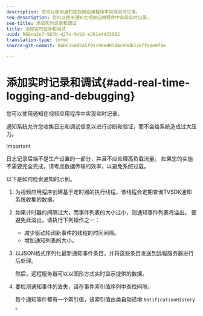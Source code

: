 ```yaml
---
description: 您可以使用通知在视频应用程序中实现实时记录。
seo-description: 您可以使用通知在视频应用程序中实现实时记录。
seo-title: 添加实时记录和调试
title: 添加实时记录和调试
uuid: 568ea2e7-963b-427e-9cb2-e261e4423902
translation-type: tm+mt
source-git-commit: 040655d8ba5f91c98ed0584c08db226ffe1e0f4e

---
```



# 添加实时记录和调试{#add-real-time-logging-and-debugging}

您可以使用通知在视频应用程序中实现实时记录。

通知系统允许您收集日志和调试信息以进行诊断和验证，而不会给系统造成过大压力。

>[!IMPORTANT]
>
>日志记录后端不是生产设置的一部分，并且不应处理高负载流量。 如果您的实施不需要完全完成，请考虑数据传输的效率，以避免系统过载。

以下是如何检索通知的示例。

1. 为视频应用程序创建基于定时器的执行线程，该线程会定期查询TVSDK通知系统收集的数据。

1. 如果计时器的间隔过大，而事件列表的大小过小，则通知事件列表将溢出。 要避免此溢出，请执行下列操作之一：

   * 减少驱动轮询新事件的线程的时间间隔。
   * 增加通知列表的大小。

1. 以JSON格式序列化最新通知事件条目，并将这些条目发送到远程服务器进行后处理。

   然后，远程服务器可以以图形方式实时显示提供的数据。
1. 要检测通知事件的丢失，请在事件索引值序列中查找间隙。

   每个通知事件都有一个索引值，该索引值由类自动递增 `NotificationHistory` 。
